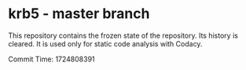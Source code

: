 # krb5 - master branch

This repository contains the frozen state of the repository.
Its history is cleared. It is used only for static code
analysis with Codacy.

Commit Time: 1724808391